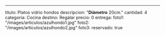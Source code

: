 ---
titulo: Platos vidrio hondos
descripcion: "**Diámetro** 20cm."
cantidad: 4
categoria: Cocina
destino: Regalar
precio: 0
entrega: 
foto1: "/images/articulos/azulhondo1.jpg"
foto2: "/images/articulos/azulhondo2.jpg"
foto3: 
reservado: true
